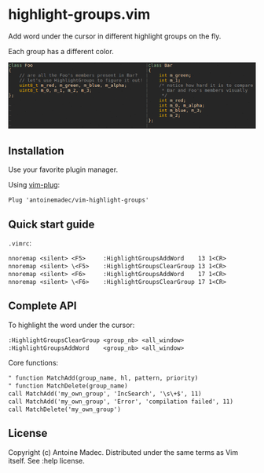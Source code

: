 highlight-groups.vim
====================

Add word under the cursor in different highlight groups on the fly.

Each group has a different color.

![](https://raw.githubusercontent.com/antoinemadec/gif/master/highlightgroups.gif)

Installation
------------

Use your favorite plugin manager.

Using [vim-plug](https://github.com/junegunn/vim-plug):

```vim
Plug 'antoinemadec/vim-highlight-groups'
```

Quick start guide
-----------------

`.vimrc`:
```vim
nnoremap <silent> <F5>     :HighlightGroupsAddWord    13 1<CR>
nnoremap <silent> \<F5>    :HighlightGroupsClearGroup 13 1<CR>
nnoremap <silent> <F6>     :HighlightGroupsAddWord    17 1<CR>
nnoremap <silent> \<F6>    :HighlightGroupsClearGroup 17 1<CR>
```

Complete API
------------

To highlight the word under the cursor:
```vim
:HighlightGroupsClearGroup <group_nb> <all_window>
:HighlightGroupsAddWord    <group_nb> <all_window>
```

Core functions:
```vim
" function MatchAdd(group_name, hl, pattern, priority)
" function MatchDelete(group_name)
call MatchAdd('my_own_group', 'IncSearch', '\s\+$', 11)
call MatchAdd('my_own_group', 'Error', 'compilation failed', 11)
call MatchDelete('my_own_group')
```

License
------

Copyright (c) Antoine Madec. Distributed under the same terms as Vim itself. See :help license.

